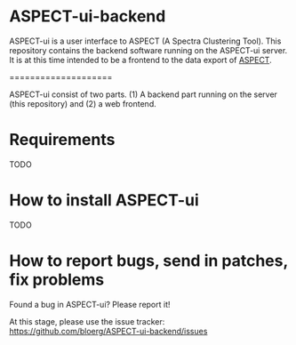 # ASPECT-ui-backend
ASPECT-ui is a user interface to ASPECT (A Spectra Clustering Tool). This repository contains the backend software running on the ASPECT-ui server. It is at this time intended to be a frontend to the data export of [ASPECT](http://www.tls-tautenburg.de/TLS/fileadmin/forschung/meus/ASPECT/ASPECT.html).

====================

ASPECT-ui consist of two parts. (1) A backend part running on the server (this repository) and (2) a web frontend.

Requirements
============

TODO

How to install ASPECT-ui
========================

TODO


How to report bugs, send in patches, fix problems
=================================================

Found a bug in ASPECT-ui? Please report it!

At this stage, please use the issue tracker:
https://github.com/bloerg/ASPECT-ui-backend/issues